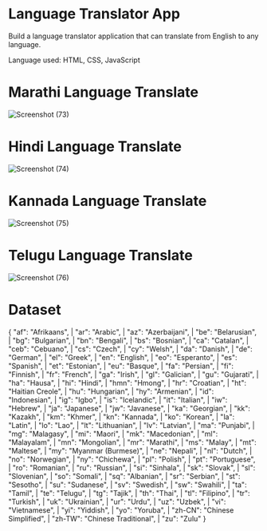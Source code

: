 # Language Translator App

Build a language translator application that can translate from English to any language.

 Language used: HTML, CSS, JavaScript

# Marathi Language Translate
![Screenshot (73)](https://github.com/omkarkulkarni2704/Language-Translator-App/assets/89896505/f749c1d2-32b5-4be1-aae8-e3f294d2c765)

# Hindi Language Translate
![Screenshot (74)](https://github.com/omkarkulkarni2704/Language-Translator-App/assets/89896505/358067f5-79d5-4a03-8638-cd79af648346)

# Kannada Language Translate
![Screenshot (75)](https://github.com/omkarkulkarni2704/Language-Translator-App/assets/89896505/c12981be-d05e-4d90-ac49-207e12637abd)

# Telugu Language Translate
![Screenshot (76)](https://github.com/omkarkulkarni2704/Language-Translator-App/assets/89896505/3cd60462-7bd8-4a9d-b5db-44e195bca97f)

# Dataset

{
  "af": "Afrikaans", |
  "ar": "Arabic", |
  "az": "Azerbaijani", |
  "be": "Belarusian", |
  "bg": "Bulgarian", |
  "bn": "Bengali", |
  "bs": "Bosnian", |
  "ca": "Catalan", |
  "ceb": "Cebuano", |
  "cs": "Czech", |
  "cy": "Welsh", |
  "da": "Danish", |
  "de": "German", |
  "el": "Greek", |
  "en": "English", |
  "eo": "Esperanto", |
  "es": "Spanish", |
  "et": "Estonian", |
  "eu": "Basque", |
  "fa": "Persian", |
  "fi": "Finnish", |
  "fr": "French", |
  "ga": "Irish", | 
  "gl": "Galician", |
  "gu": "Gujarati", |
  "ha": "Hausa", |
  "hi": "Hindi", |
  "hmn": "Hmong", | 
  "hr": "Croatian", |
  "ht": "Haitian Creole", | 
  "hu": "Hungarian", |
  "hy": "Armenian", |
  "id": "Indonesian", |
  "ig": "Igbo", |
  "is": "Icelandic", |
  "it": "Italian", |
  "iw": "Hebrew", |
  "ja": "Japanese", |
  "jw": "Javanese", |
  "ka": "Georgian", |
  "kk": "Kazakh", |
  "km": "Khmer", |
  "kn": "Kannada", |
  "ko": "Korean", |
  "la": "Latin", |
  "lo": "Lao", |
  "lt": "Lithuanian", |
  "lv": "Latvian", |
  "ma": "Punjabi", |
  "mg": "Malagasy", |
  "mi": "Maori", |
  "mk": "Macedonian", |
  "ml": "Malayalam", |
  "mn": "Mongolian", |
  "mr": "Marathi", |
  "ms": "Malay", |
  "mt": "Maltese", |
  "my": "Myanmar (Burmese)", |
  "ne": "Nepali", |
  "nl": "Dutch", |
  "no": "Norwegian", |
  "ny": "Chichewa", |
  "pl": "Polish", |
  "pt": "Portuguese", |
  "ro": "Romanian", |
  "ru": "Russian", |
  "si": "Sinhala", |
  "sk": "Slovak", |
  "sl": "Slovenian", |
  "so": "Somali", |
  "sq": "Albanian", |
  "sr": "Serbian", |
  "st": "Sesotho", |
  "su": "Sudanese", |
  "sv": "Swedish", |
  "sw": "Swahili", |
  "ta": "Tamil", |
  "te": "Telugu", |
  "tg": "Tajik", |
  "th": "Thai", |
  "tl": "Filipino", |
  "tr": "Turkish", |
  "uk": "Ukrainian", |
  "ur": "Urdu", |
  "uz": "Uzbek", |
  "vi": "Vietnamese", |
  "yi": "Yiddish", |
  "yo": "Yoruba", |
  "zh-CN": "Chinese Simplified", |
  "zh-TW": "Chinese Traditional", |
  "zu": "Zulu"
}

